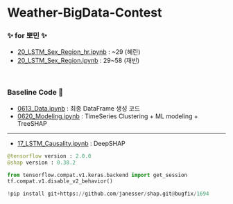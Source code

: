 # Weather-BigData-Contest

### ✨ **for 뽀민** ✨ 
* [20_LSTM_Sex_Region_hr.ipynb](https://github.com/jbeen2/Weather-BigData-Contest/blob/jbeen2/20_LSTM_Sex_Region_hr.ipynb) : ~29 (혜린)
* [20_LSTM_Sex_Region.ipynb](https://github.com/jbeen2/Weather-BigData-Contest/blob/jbeen2/20_LSTM_Sex_Region.ipynb) : 29~58 (재빈)

<br> 

### Baseline Code 🐷

* [0613_Data.ipynb](https://github.com/jbeen2/Weather-BigData-Contest/blob/jbeen2/0613_Data.ipynb) : 최종 DataFrame 생성 코드
* [0620_Modeling.ipynb](https://github.com/jbeen2/Weather-BigData-Contest/blob/jbeen2/0613_Modeling.ipynb) : TimeSeries Clustering + ML modeling + TreeSHAP 

--- 
* [17_LSTM_Causality.ipynb](https://github.com/jbeen2/Weather-BigData-Contest/blob/jbeen2/17_LSTM_Causality.ipynb) : DeepSHAP 
```python
@tensorflow version : 2.0.0 
@shap version : 0.38.2

from tensorflow.compat.v1.keras.backend import get_session
tf.compat.v1.disable_v2_behavior()

!pip install git+https://github.com/janesser/shap.git@bugfix/1694
```

<br> 
